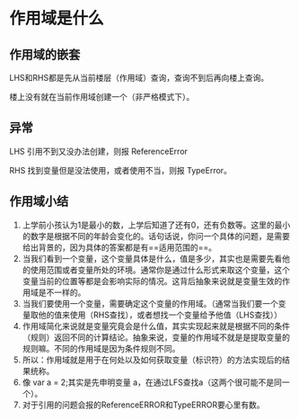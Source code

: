 # 作用域是什么

## 作用域的嵌套

LHS和RHS都是先从当前楼层（作用域）查询，查询不到后再向楼上查询。

楼上没有就在当前作用域创建一个（非严格模式下）。

## 异常

LHS 引用不到又没办法创建，则报 ReferenceError

RHS 找到变量但是没法使用，或者使用不当，则报 TypeError。



## 作用域小结

1. 上学前小孩认为1是最小的数，上学后知道了还有0，还有负数等。这里的最小的数字是根据不同的年龄会变化的。话句话说，你问一个具体的问题，是需要给出背景的，因为具体的答案都是有==适用范围的==。
2. 当我们看到一个变量，这个变量具体是什么，值是多少，其实也是需要先看他的使用范围或者变量所处的环境。通常你是通过什么形式来取这个变量，这个变量当前的位置等都是会影响实际的情况。这背后抽象来说就是变量生效的作用域是不一样的。
3. 当我们要使用一个变量，需要确定这个变量的作用域。（通常当我们要一个变量取他的值来使用（RHS查找），或者想找一个变量给予他值（LHS查找））
4. 作用域简化来说就是变量究竟会是什么值，其实实现起来就是根据不同的条件（规则）返回不同的计算结论。抽象来说，变量的作用域不就是是提取变量的规则嘛。不同的作用域是因为条件规则不同。
5. 所以：作用域就是用于在何处以及如何获取变量（标识符）的方法实现后的结果统称。
6. 像 var a = 2;其实是先申明变量 a，在通过LFS查找a（这两个很可能不是同一个）。
7. 对于引用的问题会报的ReferenceERROR和TypeERROR要心里有数。